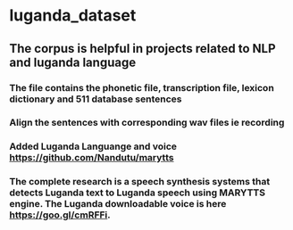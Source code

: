 # luganda_dataset
## The corpus is helpful in projects related to NLP and luganda language
### The file contains the phonetic file, transcription file, lexicon dictionary and 511 database sentences
### Align the sentences with corresponding wav files ie recording
### Added Luganda Languange and voice https://github.com/Nandutu/marytts
### The complete research is a speech synthesis systems that detects Luganda text to Luganda speech using MARYTTS engine. The Luganda downloadable voice is here https://goo.gl/cmRFFi.
